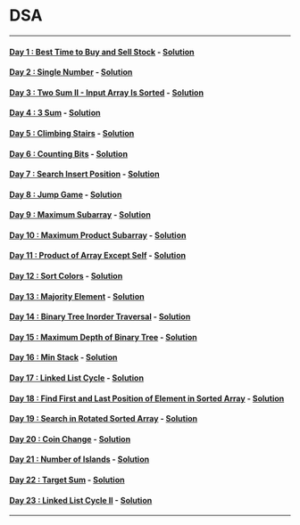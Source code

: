 # DSA
----
#### [Day 1 : Best Time to Buy and Sell Stock](https://leetcode.com/problems/best-time-to-buy-and-sell-stock/) - [Solution](https://github.com/Rajesh42/DSA/blob/main/Day1.cpp)
#### [Day 2 : Single Number](https://leetcode.com/problems/single-number/) - [Solution](https://github.com/Rajesh42/DSA/blob/main/Day2.cpp)
#### [Day 3 : Two Sum II - Input Array Is Sorted](https://leetcode.com/problems/two-sum-ii-input-array-is-sorted/) - [Solution](https://github.com/Rajesh42/DSA/blob/main/Day3.cpp)
#### [Day 4 : 3 Sum](https://leetcode.com/problems/3sum/) - [Solution](https://github.com/Rajesh42/DSA/blob/main/Day4.cpp)
#### [Day 5 : Climbing Stairs](https://leetcode.com/problems/climbing-stairs/) - [Solution](https://github.com/Rajesh42/DSA/blob/main/Day5.cpp)
#### [Day 6 : Counting Bits](https://leetcode.com/problems/counting-bits/) - [Solution](https://github.com/Rajesh42/DSA/blob/main/Day6.cpp)
#### [Day 7 : Search Insert Position](https://leetcode.com/problems/search-insert-position/) - [Solution](https://github.com/Rajesh42/DSA/blob/main/Day7.cpp)
#### [Day 8 : Jump Game](https://leetcode.com/problems/jump-game/) - [Solution](https://github.com/Rajesh42/DSA/blob/main/Day8.cpp)
#### [Day 9 : Maximum Subarray](https://leetcode.com/problems/maximum-subarray/) - [Solution](https://github.com/Rajesh42/DSA/blob/main/Day9.cpp)
#### [Day 10 : Maximum Product Subarray](https://leetcode.com/problems/maximum-product-subarray/) - [Solution](https://github.com/Rajesh42/DSA/blob/main/Day10.cpp)
#### [Day 11 : Product of Array Except Self](https://leetcode.com/problems/product-of-array-except-self/) - [Solution](https://github.com/Rajesh42/DSA/blob/main/Day11.cpp)
#### [Day 12 : Sort Colors](https://leetcode.com/problems/sort-colors/) - [Solution](https://github.com/Rajesh42/DSA/blob/main/Day12.cpp)
#### [Day 13 : Majority Element](https://leetcode.com/problems/majority-element/) - [Solution](https://github.com/Rajesh42/DSA/blob/main/Day13.cpp)
#### [Day 14 : Binary Tree Inorder Traversal](https://leetcode.com/problems/binary-tree-inorder-traversal/) - [Solution](https://github.com/Rajesh42/DSA/blob/main/Day14.cpp)
#### [Day 15 : Maximum Depth of Binary Tree](https://leetcode.com/problems/maximum-depth-of-binary-tree/) - [Solution](https://github.com/Rajesh42/DSA/blob/main/Day15.cpp)
#### [Day 16 : Min Stack](https://leetcode.com/problems/min-stack/) - [Solution](https://github.com/Rajesh42/DSA/blob/main/Day16.cpp)
#### [Day 17 : Linked List Cycle](https://leetcode.com/problems/linked-list-cycle/) - [Solution](https://github.com/Rajesh42/DSA/blob/main/Day17.cpp)
#### [Day 18 :  Find First and Last Position of Element in Sorted Array](https://leetcode.com/problems/find-first-and-last-position-of-element-in-sorted-array/) - [Solution](https://github.com/Rajesh42/DSA/blob/main/Day18.cpp)
#### [Day 19 : Search in Rotated Sorted Array](https://leetcode.com/problems/search-in-rotated-sorted-array/) - [Solution](https://github.com/Rajesh42/DSA/blob/main/Day19.cpp)
#### [Day 20 : Coin Change](https://leetcode.com/problems/coin-change/) - [Solution](https://github.com/Rajesh42/DSA/blob/main/Day20.cpp)
#### [Day 21 : Number of Islands](https://leetcode.com/problems/number-of-islands/) - [Solution](https://github.com/Rajesh42/DSA/blob/main/Day21.cpp)
#### [Day 22 : Target Sum](https://leetcode.com/problems/target-sum/) - [Solution](https://github.com/Rajesh42/DSA/blob/main/Day22.cpp)
#### [Day 23 : Linked List Cycle II](https://leetcode.com/problems/linked-list-cycle-ii/) - [Solution](https://github.com/Rajesh42/DSA/blob/main/Day23.cpp)
----
